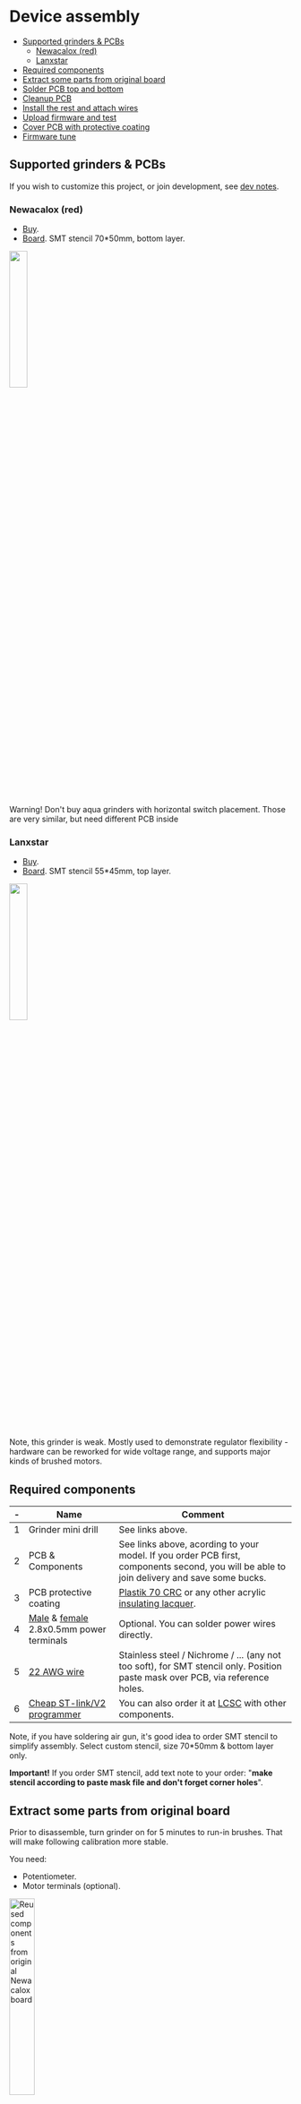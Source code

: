 Device assembly <!-- omit in toc -->
===============

- [Supported grinders & PCBs](#supported-grinders--pcbs)
  - [Newacalox (red)](#newacalox-red)
  - [Lanxstar](#lanxstar)
- [Required components](#required-components)
- [Extract some parts from original board](#extract-some-parts-from-original-board)
- [Solder PCB top and bottom](#solder-pcb-top-and-bottom)
- [Cleanup PCB](#cleanup-pcb)
- [Install the rest and attach wires](#install-the-rest-and-attach-wires)
- [Upload firmware and test](#upload-firmware-and-test)
- [Cover PCB with protective coating](#cover-pcb-with-protective-coating)
- [Firmware tune](#firmware-tune)


## Supported grinders & PCBs

If you wish to customize this project, or join development, see
[dev notes](development.md).


### Newacalox (red)

- [Buy](https://www.aliexpress.com/item/32847620840.html).
- [Board](https://oshwlab.com/speed/dc-speed-control). SMT stencil 70\*50mm,
  bottom layer.

<img src="./images/grinder_newacalox.jpg" width="25%">

Warning! Don't buy aqua grinders with horizontal switch placement. Those are
very similar, but need different PCB inside

### Lanxstar

- [Buy](https://www.aliexpress.com/item/1005002824563267.html).
- [Board](https://oshwlab.com/speed/low-dc-speed-control). SMT stencil 55\*45mm,
  top layer.

<img src="./images/grinder_lanxstar.jpg" width="25%">

Note, this grinder is weak. Mostly used to demonstrate regulator flexibility -
hardware can be reworked for wide voltage range, and supports major kinds of
brushed motors.


## Required components

\- | Name | Comment
-----|-------------|--------
1 | Grinder mini drill | See links above.
2 | PCB & Components | See links above, acording to your model. If you order PCB first, components second, you will be able to join delivery and save some bucks.
3 | PCB protective coating | [Plastik 70 CRC](https://www.google.com/search?q=Plastik+70+CRC) or any other acrylic [insulating lacquer](https://www.google.com/search?q=insulating+lacquer).
4 | [Male](https://www.aliexpress.com/item/32823098492.html) & [female](https://www.aliexpress.com/item/32978811645.html) 2.8x0.5mm power terminals | Optional. You can solder power wires directly.
5 | [22 AWG wire](https://www.aliexpress.com/item/1005002194439398.html) | Stainless steel / Nichrome / ... (any not too soft), for SMT stencil only. Position paste mask over PCB, via reference holes.
6 | [Cheap ST-link/V2 programmer](https://www.aliexpress.com/af/st-link-v2.html?SortType=total_tranpro_desc) | You can also order it at [LCSC](https://lcsc.com/search?q=st-link) with other components.

Note, if you have soldering air gun, it's good idea to order SMT stencil to
simplify assembly. Select custom stencil, size 70*50mm & bottom layer only.

**Important!** If you order SMT stencil, add text note to your order: "**make
stencil according to paste mask file and don't forget corner holes**".


## Extract some parts from original board

Prior to disassemble, turn grinder on for 5 minutes to run-in brushes. That
will make following calibration more stable.

You need:

- Potentiometer.
- Motor terminals (optional).

<img src="./images/old_pcb_components_newacalox.jpg" width="30%" alt="Reused components from original Newacalox board">


## Solder PCB top and bottom

We recommend to install all components, except regulating knob. Because on
flux cleanup phase, some solvents can wash off speed marks.

PCB components side:

<img src="./images/pcb_newacalox_bottom.jpg" width="30%" alt="Newacalox PCB bottom">
<img src="./images/pcb_lanxstar_top.jpg" width="30%" alt="Lanxstar PCB top">


PCB another side (if needed):

<img src="./images/pcb_newacalox_top.jpg" width="30%" alt="Newacalox PCB top">


## Cleanup PCB

You should remove the rest of flux, to add protective coating later. We recommend
use ultrasonic bath (small ones are cheap).


## Install the rest and attach wires

Now you can install potentiometer, and check everything fits into case.
Don't forget to remove flux again.

PCB with speed knob:

<img src="./images/pcb_newacalox_full.jpg" width="30%" alt="Newacalox PCB with all components">
<img src="./images/pcb_lanxstar_full.jpg" width="30%" alt="Lanxstar PCB with all components">

PCB in drill body:

<img src="./images/pcb_newacalox_in_case.jpg" width="30%" alt="PCB in case (Newacalox)">
<img src="./images/pcb_lanxstar_in_case.jpg" width="30%" alt="PCB in case (Lanxstar)">


## Upload firmware and test

**WARNING! You MUST unplug power cord prior to firmware upload.** Turning power
off via grinder switch is not enough. If you plug programmer into computer
while AC plug in power socket, your USB interface may be damaged!

1. Install [VS Code](https://code.visualstudio.com/).
2. Clone this repo or download as zip archive and unpack somewhere.
3. Open folder with project AND after VS Code suggests to install plugins - agree
   with everything. That should install PlatformIO and all required dependencies.
4. Make sure you installed & configured ST-link/V2 drivers:
   - [Linux](http://docs.platformio.org/en/latest/installation.html#troubleshooting)
     instructions (how to configure `udev` rules).
   - [Windows](https://www.st.com/en/development-tools/stsw-link009.html) drivers.
5. Attach ST-link/V2 programmer (depends on your board).
6. In VS Code, click PlatformIO tab, expand `env:...` item with matching
   MCU/programmer and click `Upload` (see image blow). Then wait until complete.

<img src="./images/pio_upload.png" width="60%" alt="VSCode upload firmware">

Now you can assemble drill, run self-calibration and try how your "new drill"
works.

**IMPORTANT**. When you turn device on after firmware upload, motor will run at
slow speed and will not react on knob. That means, motor calibration required
(it's done only once, don't worry).

To run calibration:

- Move knob to zero.
- Move knob shortly up-and-down 3 times (in 3 seconds).
- Wait couple of minutes until magic finishes and motor stops. Be patient.

If everything works as needed, you can go to final step - protect PCB from dust.
Or see [troubleshooting](troubleshooting.md) if something goes wrong.


## Cover PCB with protective coating

When you work, drill is actively cooled with air flow. Produced dust can be
partially absorbed and cause regulator damage. It's strongly recommended to
shield PCB with protective coating.

**Warning!** Coating should be done after you are 100% sure everything
works as expected. You will not be able to solder PCB after that.

Prior to apply coating, don't forget to clean PCB with isopropyl alcohol or
acetone. That's important for good adhesion.

You can use special PCB coatings or alternatives. See below.


### Special PCB coatings <!-- omit in toc -->

Such products are "officially" declared as suitable for PCB protection. This
can be spray like [Plastik 70 CRC](https://www.google.com/search?q=Plastik+70+CRC),
acrylic [insulating lacquer](https://www.google.com/search?q=insulating+lacquer),
or something else.

<img src="./images/protective_coat.jpg" width="30%" alt="Protective coat in spray and liquid form">

If your coater is spray - put it to pepsi cap first and use cosmetic brush to
cover PCB. Don't apply spray directly, because you need to keep terminals and
knob internals clean.

Usually, lacquers need 3-5 layers for best result.

Note, a lot of ordinary lacquers from your local shop can be ok. BUT,
some may have not suitable electric resistance. Don't use untested things, if
you are not 100% sure. See more safe alternatives below.


### Alternate protection <!-- omit in toc -->

If you have no special PCB chemistry, it may be more convenient to find
alternate & more cheap materials in your local shop.

**RTV1 non-corrosive silicon glues:**

- [RTV704](https://aliexpress.com/af/704-silicone-glue.html)
- [RTV705](https://aliexpress.com/af/705-silicone-glue.html)

IMPORTANT! You should not use any random silicone glue, because those can
contain acid. Advised glues were tested and are neutral.

Disadvantage: all silicone glues need 1 day to dry.

**UV gels for nails**

Those have more weak adhesion to PCB, than previous recipes. But this method may
be more simple/accessible for you. At least, that's better than nothing :).

NOTE. You should NOT use any random gel!

- It should have good adhesion to PCB.
- It should be "top coating" (good durability).
- It should be marked as "soak off" / "no wipe" and so on.

After testing adhesion of different samples, those look nice:

- [MIZHSE Rubber Top Coat](https://www.aliexpress.com/item/32922287804.html) -
  preferable.
- [UR SUGAR Top Coat](https://www.aliexpress.com/item/32948364351.html) - may
  be more viscous than desired for comfortable work.

Disadvantage: average adhesion, not tested in long term (months and years).


## Firmware tune

By default, auto-tune tries to do the best, and you should not need manual
modifications. But, there are some rare cases, when you may wish to change
defaults.

If grinder "oscillates" in some modes - reduce `ADRC_SAFETY_SCALE` to `0.5`. Value should be as max as possible.


## The end :) <!-- omit in toc -->

Enjoy!
